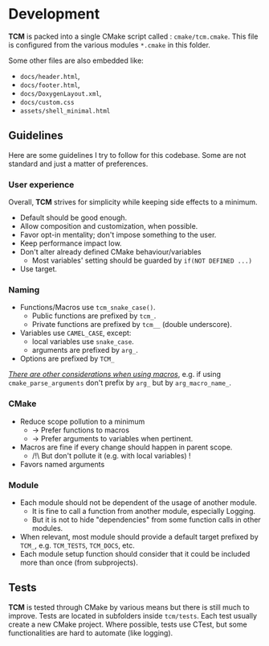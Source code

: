 # Development

__TCM__ is packed into a single CMake script called : `cmake/tcm.cmake`.
This file is configured from the various modules `*.cmake` in this folder.

Some other files are also embedded like:
* `docs/header.html`, 
* `docs/footer.html`, 
* `docs/DoxygenLayout.xml`, 
* `docs/custom.css` 
* `assets/shell_minimal.html` 
 

## Guidelines

Here are some guidelines I try to follow for this codebase.
Some are not standard and just a matter of preferences.


### User experience

Overall, __TCM__ strives for simplicity while keeping side effects to a minimum.

* Default should be good enough.
* Allow composition and customization, when possible.
* Favor opt-in mentality; don't impose something to the user.
* Keep performance impact low.
* Don't alter already defined CMake behaviour/variables
  * Most variables' setting should be guarded by `if(NOT DEFINED ...)`
* Use target.


### Naming

* Functions/Macros use `tcm_snake_case()`.
  * Public functions are prefixed by `tcm_`.
  * Private functions are prefixed by `tcm__` (double underscore). 
* Variables use `CAMEL_CASE`, except:
  * local variables use `snake_case`.
  * arguments are prefixed by `arg_`.
* Options are prefixed by `TCM_`

_[There are other considerations when using macros](https://cmake.org/cmake/help/latest/command/cmake_parse_arguments.html)_,
e.g. if using `cmake_parse_arguments` don't prefix by `arg_` but by `arg_macro_name_`.


### CMake

* Reduce scope pollution to a minimum
  * -> Prefer functions to macros
  * -> Prefer arguments to variables when pertinent.
* Macros are fine if every change should happen in parent scope.
  * /!\ But don't pollute it (e.g. with local variables) !
* Favors named arguments


### Module

* Each module should not be dependent of the usage of another module.
  * It is fine to call a function from another module, especially Logging.
  * But it is not to hide "dependencies" from some function calls in other modules.
* When relevant, most module should provide a default target prefixed by `TCM_`, e.g. `TCM_TESTS`, `TCM_DOCS`, etc.
* Each module setup function should consider that it could be included more than once (from subprojects).


## Tests

__TCM__ is tested through CMake by various means but there is still much to improve.
Tests are located in subfolders inside `tcm/tests`.
Each test usually create a new CMake project.
Where possible, tests use CTest, but some functionalities are hard to automate (like logging).
